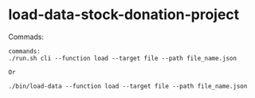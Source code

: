 # load-data-stock-donation-project

Commads:

```
commands:
./run.sh cli --function load --target file --path file_name.json

Or

./bin/load-data --function load --target file --path file_name.json
```
